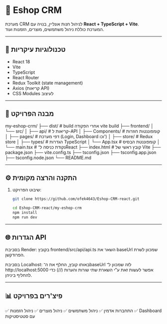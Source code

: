 # 🛒 Eshop CRM

מערכת CRM לניהול חנות אונליין, בנויה עם **React + TypeScript + Vite**.  
המערכת כוללת ניהול משתמשים, מוצרים, הזמנות ועוד.

---

## 🚀 טכנולוגיות עיקריות

- React 18
- Vite
- TypeScript
- React Router
- Redux Toolkit (state management)
- Axios (קריאות API)
- CSS Modules לעיצוב

---

## 📂 מבנה הפרויקט

my-eshop-crm/
├── dist/ # build אחרי הפקודה vite build
├── frontend/
│ └── src/
│ ├── api/ # קריאות ל-API
│ ├── Components/ # קומפוננטות חוזרות
│ ├── pages/ # דפי מערכת (Login, Dashboard וכו')
│ ├── store/ # Redux store
│ ├── types/ # הגדרות TypeScript
│ └── App.tsx # קומפוננטת הבסיס
│ └── main.tsx # נקודת כניסה ל־React
├── index.html # קובץ ראשי של Vite
├── package.json
├── vite.config.ts
├── tsconfig.json
├── tsconfig.app.json
├── tsconfig.node.json
└── README.md

---

## ⚙️ התקנה והרצה מקומית

1. שיבוט הפרויקט:

   ```bash
   git clone https://github.com/ofek4643/Eshop-CRM-react.git

   cd Eshop-CRM-react/my-eshop-crm
   npm install
   npm run dev
   ```

---

## 🌐 הגדרות API

בסביבת Render:
בקובץ frontend/src/api/api.ts השאר את baseUrl שמכוון לשרת הפרודקשן.

בסביבת Localhost:
באותו קובץ, החלף את ה־baseUrl לזה שמכוון ל־ http://localhost:5000
אפשר לעשות זאת ע"י השארת שתי שורות והערות (//) כדי להחליף ביניהן.

---

## 📊 פיצ'רים בפרויקט

✅ התחברות אדמין
✅ ניהול משתמשים
✅ ניהול מוצרים
✅ ניהול הזמנות
✅ Dashboard עם סטטיסטיקות
